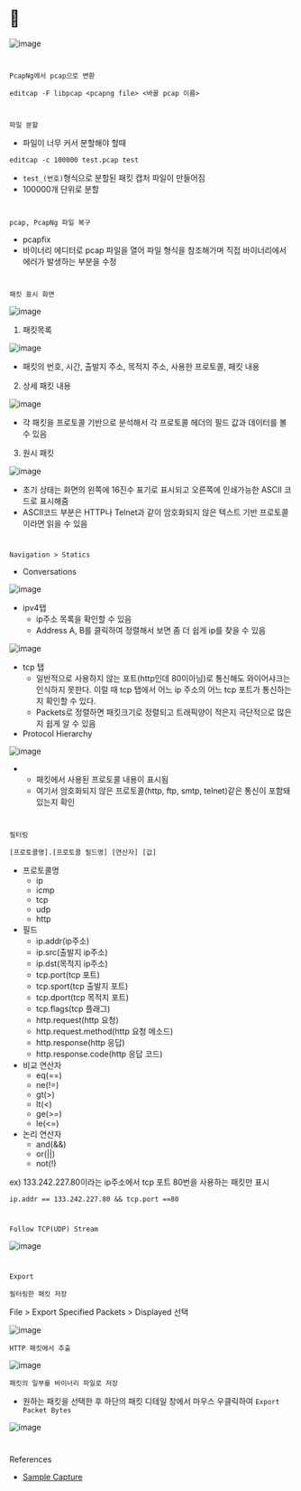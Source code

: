 # 🦈
![image](https://user-images.githubusercontent.com/61821641/147723542-912d98d1-6ce1-4d85-81d1-bdde0ad70c91.png)
#
`PcapNg에서 pcap으로 변환`
```
editcap -F libpcap <pcapng file> <바꿀 pcap 이름>
```
#
`파일 분할`
- 파일이 너무 커서 분할해야 할때
```
editcap -c 100000 test.pcap test
```
- `test_(번호)`형식으로 분할된 패킷 캡처 파일이 만들어짐
- 100000개 단위로 분할
#
`pcap, PcapNg 파일 복구`
- pcapfix
- 바이너리 에디터로 pcap 파일을 열어 파일 형식을 참조해가며 직접 바이너리에서 에러가 발생하는 부분을 수정
#
`패킷 표시 화면`

![image](https://user-images.githubusercontent.com/61821641/155912486-b9e0efe7-5d06-4b52-9034-874160d39282.png)

1. 패킷목록

![image](https://user-images.githubusercontent.com/61821641/155912537-6b5deff4-e73b-422c-9af6-4e98802c134d.png)

- 패킷의 번호, 시간, 출발지 주소, 목적지 주소, 사용한 프로토콜, 패킷 내용

2. 상세 패킷 내용

![image](https://user-images.githubusercontent.com/61821641/155912661-e3af46be-3afe-456e-aaad-a76cba23c1fc.png)

- 각 패킷을 프로토콜 기반으로 분석해서 각 프로토콜 헤더의 필드 값과 데이터를 볼 수 있음

3. 원시 패킷

![image](https://user-images.githubusercontent.com/61821641/155912774-dee29675-c4b2-478e-93f0-fa29fbc53611.png)

- 초기 상태는 화면의 왼쪽에 16진수 표기로 표시되고 오른쪽에 인쇄가능한 ASCII 코드로 표시해줌
- ASCII코드 부분은 HTTP나 Telnet과 같이 암호화되지 않은 텍스트 기반 프로토콜이라면 읽을 수 있음
#
`Navigation > Statics`

- Conversations

![image](https://user-images.githubusercontent.com/61821641/155915016-a2a1a930-c726-427c-a0d8-29767ac1ad05.png)

- ipv4탭
    - ip주소 목록을 확인할 수 있음
    - Address A, B를 클릭하여 정렬해서 보면 좀 더 쉽게 ip를 찾을 수 있음

![image](https://user-images.githubusercontent.com/61821641/155921028-21f5b59c-6d9c-4424-bf34-81e5b8cc5209.png)

- tcp 탭
    - 일반적으로 사용하지 않는 포트(http인데 80이아님)로 통신해도 와이어샤크는 인식하지 못한다. 이럴 때 tcp 탭에서 어느 ip 주소의 어느 tcp 포트가 통신하는지 확인할 수 있다.
    - Packets로 정렬하면 패킷크기로 정렬되고 트래픽양이 적은지 극단적으로 많은지 쉽게 알 수 있음
- Protocol Hierarchy

![image](https://user-images.githubusercontent.com/61821641/155920741-5d32a1c2-e577-4769-93c8-ae748c9dff65.png)

-
    - 패킷에서 사용된 프로토콜 내용이 표시됨
    - 여기서 암호화되지 않은 프로토콜(http, ftp, smtp, telnet)같은 통신이 포함돼있는지 확인
#
`필터링`

```
[프로토콜명].[프로토콜 필드명] [연산자] [값]
```
- 프로토콜명
    - ip
    - icmp
    - tcp
    - udp
    - http
- 필드
    - ip.addr(ip주소)
    - ip.src(출발지 ip주소)
    - ip.dst(목적지 ip주소)
    - tcp.port(tcp 포트)
    - tcp.sport(tcp 출발지 포트)
    - tcp.dport(tcp 목적지 포트)
    - tcp.flags(tcp 플래그)
    - http.request(http 요청)
    - http.request.method(http 요청 메소드)
    - http.response(http 응답)
    - http.response.code(http 응답 코드)
- 비교 연산자
    - eq(==)
    - ne(!=)
    - gt(>)
    - lt(<)
    - ge(>=)
    - le(<=)
- 논리 연산자
    - and(&&)
    - or(||)
    - not(!)

ex) 133.242.227.80이라는 ip주소에서 tcp 포트 80번을 사용하는 패킷만 표시
```
ip.addr == 133.242.227.80 && tcp.port ==80
```

#
`Follow TCP(UDP) Stream`

![image](https://user-images.githubusercontent.com/61821641/155923228-11def137-0553-4586-95a7-b281a6ea4206.png)

#
`Export`

`필터링한 패킷 저장`

File > Export Specified Packets > Displayed 선택

![image](https://user-images.githubusercontent.com/61821641/155922653-c46ff01b-d7b5-478c-9b8c-c96ebd5d9ed8.png)

`HTTP 패킷에서 추출`

![image](https://user-images.githubusercontent.com/61821641/155923257-47fae365-e2a2-4784-8f18-2adad4f1a9ba.png)

`패킷의 일부를 바이너리 파일로 저장`
- 원하는 패킷을 선택한 후 하단의 패킷 디테일 창에서 마우스 우클릭하여 `Export Packet Bytes`

![image](https://user-images.githubusercontent.com/61821641/155923518-5215a45c-a6d4-4c88-9e93-e42fd2e357ad.png)
#
References
- [Sample Capture](https://wiki.wireshark.org/SampleCaptures)

